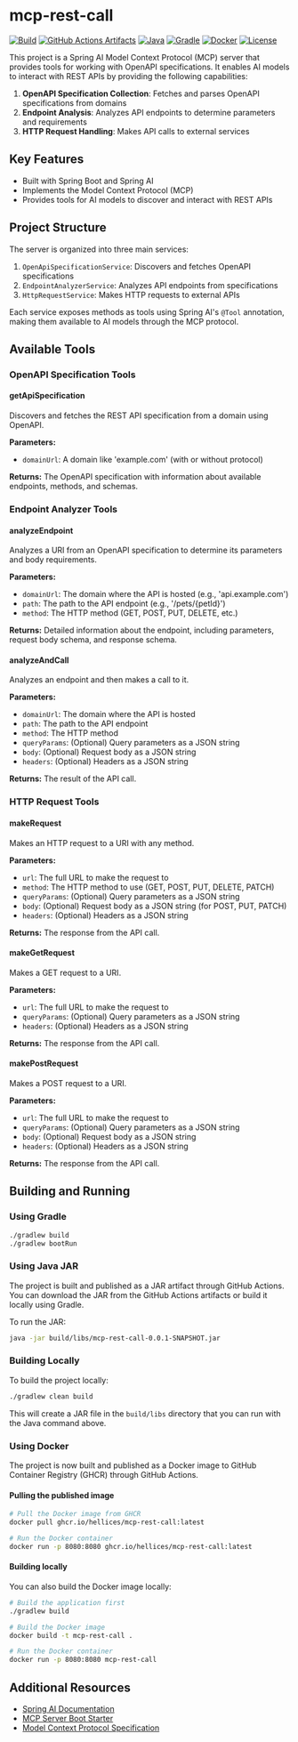 # mcp-rest-call

[![Build](https://github.com/hellices/mcp-rest-call/actions/workflows/build-and-push.yml/badge.svg)](https://github.com/hellices/mcp-rest-call/actions/workflows/build-and-push.yml)
[![GitHub Actions Artifacts](https://img.shields.io/badge/GitHub%20Actions-Artifacts-blue?logo=github)](https://github.com/hellices/mcp-rest-call/actions)
[![Java](https://img.shields.io/badge/Java-21-blue.svg?logo=java)](https://openjdk.org/projects/jdk/21/)
[![Gradle](https://img.shields.io/badge/Gradle-8.7-blue?logo=gradle)](https://gradle.org/)
[![Docker](https://img.shields.io/badge/built%20with-Docker-blue?logo=docker)](https://hub.docker.com/)
[![License](https://img.shields.io/badge/License-Apache%202.0-blue.svg)](LICENSE)

This project is a Spring AI Model Context Protocol (MCP) server that provides tools for working with OpenAPI specifications. It enables AI models to interact with REST APIs by providing the following capabilities:

1. **OpenAPI Specification Collection**: Fetches and parses OpenAPI specifications from domains
2. **Endpoint Analysis**: Analyzes API endpoints to determine parameters and requirements
3. **HTTP Request Handling**: Makes API calls to external services

## Key Features

- Built with Spring Boot and Spring AI
- Implements the Model Context Protocol (MCP)
- Provides tools for AI models to discover and interact with REST APIs

## Project Structure

The server is organized into three main services:

1. `OpenApiSpecificationService`: Discovers and fetches OpenAPI specifications
2. `EndpointAnalyzerService`: Analyzes API endpoints from specifications
3. `HttpRequestService`: Makes HTTP requests to external APIs

Each service exposes methods as tools using Spring AI's `@Tool` annotation, making them available to AI models through the MCP protocol.

## Available Tools

### OpenAPI Specification Tools

#### getApiSpecification
Discovers and fetches the REST API specification from a domain using OpenAPI.

**Parameters:**
- `domainUrl`: A domain like 'example.com' (with or without protocol)

**Returns:** The OpenAPI specification with information about available endpoints, methods, and schemas.


### Endpoint Analyzer Tools

#### analyzeEndpoint
Analyzes a URI from an OpenAPI specification to determine its parameters and body requirements.

**Parameters:**
- `domainUrl`: The domain where the API is hosted (e.g., 'api.example.com')
- `path`: The path to the API endpoint (e.g., '/pets/{petId}')
- `method`: The HTTP method (GET, POST, PUT, DELETE, etc.)

**Returns:** Detailed information about the endpoint, including parameters, request body schema, and response schema.


#### analyzeAndCall
Analyzes an endpoint and then makes a call to it.

**Parameters:**
- `domainUrl`: The domain where the API is hosted
- `path`: The path to the API endpoint
- `method`: The HTTP method
- `queryParams`: (Optional) Query parameters as a JSON string
- `body`: (Optional) Request body as a JSON string
- `headers`: (Optional) Headers as a JSON string

**Returns:** The result of the API call.


### HTTP Request Tools

#### makeRequest
Makes an HTTP request to a URI with any method.

**Parameters:**
- `url`: The full URL to make the request to
- `method`: The HTTP method to use (GET, POST, PUT, DELETE, PATCH)
- `queryParams`: (Optional) Query parameters as a JSON string
- `body`: (Optional) Request body as a JSON string (for POST, PUT, PATCH)
- `headers`: (Optional) Headers as a JSON string

**Returns:** The response from the API call.


#### makeGetRequest
Makes a GET request to a URI.

**Parameters:**
- `url`: The full URL to make the request to
- `queryParams`: (Optional) Query parameters as a JSON string
- `headers`: (Optional) Headers as a JSON string

**Returns:** The response from the API call.


#### makePostRequest
Makes a POST request to a URI.

**Parameters:**
- `url`: The full URL to make the request to
- `queryParams`: (Optional) Query parameters as a JSON string
- `body`: (Optional) Request body as a JSON string
- `headers`: (Optional) Headers as a JSON string

**Returns:** The response from the API call.



## Building and Running

### Using Gradle

```bash
./gradlew build
./gradlew bootRun
```

### Using Java JAR

The project is built and published as a JAR artifact through GitHub Actions. You can download the JAR from the GitHub Actions artifacts or build it locally using Gradle.

To run the JAR:

```bash
java -jar build/libs/mcp-rest-call-0.0.1-SNAPSHOT.jar
```

### Building Locally

To build the project locally:

```bash
./gradlew clean build
```

This will create a JAR file in the `build/libs` directory that you can run with the Java command above.

### Using Docker

The project is now built and published as a Docker image to GitHub Container Registry (GHCR) through GitHub Actions.

#### Pulling the published image

```bash
# Pull the Docker image from GHCR
docker pull ghcr.io/hellices/mcp-rest-call:latest

# Run the Docker container
docker run -p 8080:8080 ghcr.io/hellices/mcp-rest-call:latest
```

#### Building locally

You can also build the Docker image locally:

```bash
# Build the application first
./gradlew build

# Build the Docker image
docker build -t mcp-rest-call .

# Run the Docker container
docker run -p 8080:8080 mcp-rest-call
```

## Additional Resources

* [Spring AI Documentation](https://docs.spring.io/spring-ai/reference/)
* [MCP Server Boot Starter](https://docs.spring.io/spring-ai/reference/api/mcp/mcp-server-boot-starter-docs.html)
* [Model Context Protocol Specification](https://modelcontextprotocol.github.io/specification/)
